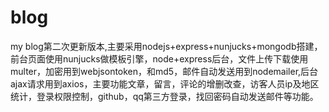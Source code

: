 # blog
my blog第二次更新版本,主要采用nodejs+express+nunjucks+mongodb搭建，前台页面使用nunjucks做模板引擎，node+express后台，文件上传下载使用multer，加密用到webjsontoken，和md5，邮件自动发送用到nodemailer,后台ajax请求用到axios，主要功能文章，留言，评论的增删改查，访客人员ip及地区统计，登录权限控制，github，qq第三方登录，找回密码自动发送邮件等功能。
